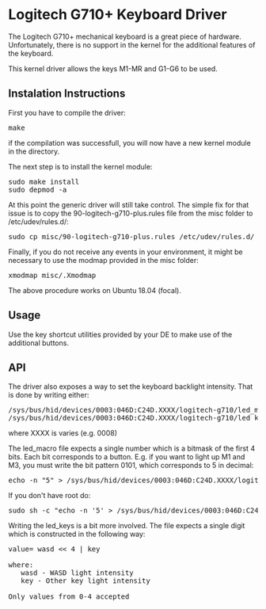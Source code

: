 Logitech G710+ Keyboard Driver
==========================

The Logitech G710+ mechanical keyboard is a great piece of hardware. Unfortunately, there is no support in the kernel for the additional features of the keyboard.

This kernel driver allows the keys M1-MR and G1-G6 to be used.


Instalation Instructions
-------------------------

First you have to compile the driver:
<pre>
make
</pre>

if the compilation was successfull, you will now have a new kernel module in the directory.

The next step is to install the kernel module:

<pre>
sudo make install
sudo depmod -a
</pre>

At this point the generic driver will still take control. The simple fix for that issue is to copy the 90-logitech-g710-plus.rules file from the misc folder to /etc/udev/rules.d/:

<pre>
sudo cp misc/90-logitech-g710-plus.rules /etc/udev/rules.d/
</pre>

Finally, if you do not receive any events in your environment, it might be necessary to use the modmap provided in the misc folder:

<pre>
xmodmap misc/.Xmodmap
</pre>

The above procedure works on Ubuntu 18.04 (focal).

Usage
--------------------------
Use the key shortcut utilities provided by your DE to make use of the additional buttons.

API
--------------------------
The driver also exposes a way to set the keyboard backlight intensity. That is done by writing either:

<pre>
/sys/bus/hid/devices/0003:046D:C24D.XXXX/logitech-g710/led_macro
/sys/bus/hid/devices/0003:046D:C24D.XXXX/logitech-g710/led_keys
</pre>

where XXXX is varies (e.g. 0008)

The led_macro file expects a single number which is a bitmask of the first 4 bits. Each bit corresponds to a button. E.g. if you want to light up M1 and M3, you must write the bit pattern 0101, which corresponds to 5 in decimal:

<pre>
echo -n "5" > /sys/bus/hid/devices/0003:046D:C24D.XXXX/logitech-g710/led_macro
</pre>

If you don't have root do:
<pre>
sudo sh -c "echo -n '5' > /sys/bus/hid/devices/0003:046D:C24D.XXXX/logitech-g710/led_macro"
</pre>

Writing the led_keys is a bit more involved. The file expects a single digit which is constructed in the following way:
<pre>
value= wasd &lt;&lt; 4 | key

where: 
   wasd - WASD light intensity
   key - Other key light intensity

Only values from 0-4 accepted
</pre>

